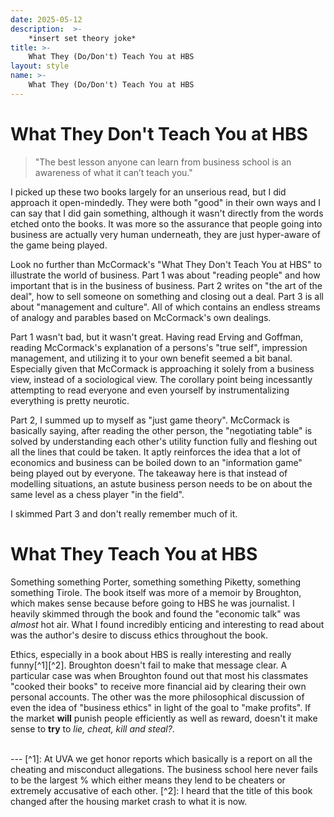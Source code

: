 ```yaml
---
date: 2025-05-12
description:  >-
    *insert set theory joke*
title: >-
    What They (Do/Don't) Teach You at HBS
layout: style
name: >-
    What They (Do/Don't) Teach You at HBS
---
```


# What They Don't Teach You at HBS

> "The best lesson anyone can learn from business school is an awareness of what it can’t teach you."

I picked up these two books largely for an unserious read, but I did approach it open-mindedly. They were both "good" in their own ways and I can say that I did gain something, although it wasn't directly from the words etched onto the books. It was more so the assurance that people going into business are actually very human underneath, they are just hyper-aware of the game being played.

Look no further than McCormack's "What They Don't Teach You at HBS" to illustrate the world of business. Part 1 was about "reading people" and how important that is in the business of business. Part 2 writes on "the art of the deal", how to sell someone on something and closing out a deal. Part 3 is all about "management and culture". All of which contains an endless streams of analogy and parables based on McCormack's own dealings.

Part 1 wasn't bad, but it wasn't great. Having read Erving and Goffman, reading McCormack's explanation of a persons's "true self", impression management, and utilizing it to your own benefit seemed a bit banal. Especially given that McCormack is approaching it solely from a business view, instead of a sociological view. The corollary point being incessantly attempting to read everyone and even yourself by instrumentalizing everything is pretty neurotic.

Part 2, I summed up to myself as "just game theory". McCormack is basically saying, after reading the other person, the "negotiating table" is solved by understanding each other's utility function fully and fleshing out all the lines that could be taken. It aptly reinforces the idea that a lot of economics and business can be boiled down to an "information game" being played out by everyone. The takeaway here is that instead of modelling situations, an astute business person needs to be on about the same level as a chess player "in the field".

I skimmed Part 3 and don't really remember much of it.

# What They Teach You at HBS

Something something Porter, something something Piketty, something something Tirole. The book itself was more of a memoir by Broughton, which makes sense because before going to HBS he was journalist. I heavily skimmed through the book and found the "economic talk" was *almost* hot air. What I found incredibly enticing and interesting to read about was the author's desire to discuss ethics throughout the book.

Ethics, especially in a book about HBS is really interesting and really funny[^1][^2]. Broughton doesn't fail to make that message clear. A particular case was when Broughton found out that most his classmates "cooked their books" to receive more financial aid by clearing their own personal accounts. The other was the more philosophical discussion of even the idea of "business ethics" in light of the goal to "make profits". If the market **will** punish people efficiently as well as reward, doesn't it make sense to **try** to *lie, cheat, kill and steal?*.


<br/>
---
[^1]: At UVA we get honor reports which basically is a report on all the cheating and misconduct allegations. The business school here never fails to be the largest % which either means they lend to be cheaters or extremely accusative of each other.
[^2]: I heard that the title of this book changed after the housing market crash to what it is now.